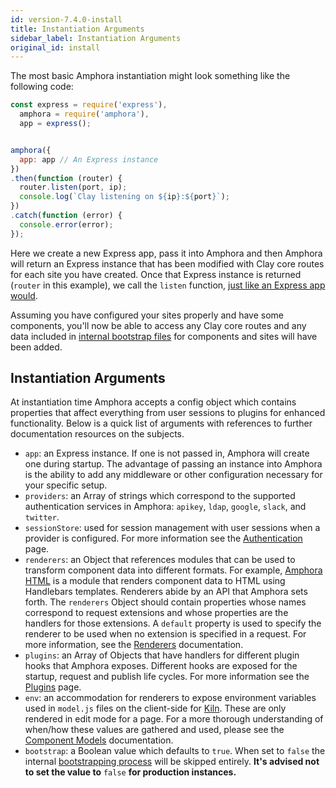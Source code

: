```yaml
---
id: version-7.4.0-install
title: Instantiation Arguments
sidebar_label: Instantiation Arguments
original_id: install
---
```


The most basic Amphora instantiation might look something like the following code:

```javascript
const express = require('express'),
  amphora = require('amphora'),
  app = express();


amphora({
  app: app // An Express instance
})
.then(function (router) {
  router.listen(port, ip);
  console.log(`Clay listening on ${ip}:${port}`);
})
.catch(function (error) {
  console.error(error);
});
```

Here we create a new Express app, pass it into Amphora and then Amphora will return an Express instance that has been modified with Clay core routes for each site you have created. Once that Express instance is returned \(`router` in this example\), we call the `listen` function, [just like an Express app would](http://expressjs.com/en/api.html#app.listen).

Assuming you have configured your sites properly and have some components, you'll now be able to access any Clay core routes and any data included in [internal bootstrap files](bootstrap) for components and sites will have been added.

## Instantiation Arguments

At instantiation time Amphora accepts a config object which contains properties that affect everything from user sessions to plugins for enhanced functionality. Below is a quick list of arguments with references to further documentation resources on the subjects.

* `app`: an Express instance. If one is not passed in, Amphora will create one during startup. The advantage of passing an instance into Amphora is the ability to add any middleware or other configuration necessary for your specific setup.
* `providers`: an Array of strings which correspond to the supported authentication services in Amphora: `apikey`, `ldap`, `google`, `slack`, and `twitter`.
* `sessionStore`: used for session management with user sessions when a provider is configured. For more information see the [Authentication](https://github.com/clay/amphora/tree/3a300d4ec7af113afd102b4506e7566eb617c9c8/docs/lifecycle/startup/authentication.md) page.
* `renderers`: an Object that references modules that can be used to transform component data into different formats. For example, [Amphora HTML](https://github.com/clay/amphora-html) is a module that renders component data to HTML using Handlebars templates. Renderers abide by an API that Amphora sets forth. The `renderers` Object should contain properties whose names correspond to request extensions and whose properties are the handlers for those extensions. A `default` property is used to specify the renderer to be used when no extension is specified in a request. For more information, see the [Renderers](building-renderers) documentation.
* `plugins`: an Array of Objects that have handlers for different plugin hooks that Amphora exposes. Different hooks are exposed for the startup, request and publish life cycles. For more information see the [Plugins](https://github.com/clay/amphora/tree/3a300d4ec7af113afd102b4506e7566eb617c9c8/docs/lifecycle/startup/plugins.md) page.
* `env`: an accommodation for renderers to expose environment variables used in `model.js` files on the client-side for [Kiln](https://github.com/clay/clay-kiln). These are only rendered in edit mode for a page. For a more thorough understanding of when/how these values are gathered and used, please see the [Component Models](renderer-models) documentation.
* `bootstrap`: a Boolean value which defaults to `true`. When set to `false` the internal [bootstrapping process](bootstrap#skipping-bootstrapping) will be skipped entirely. **It's advised not to set the value to** `false` **for production instances.**

